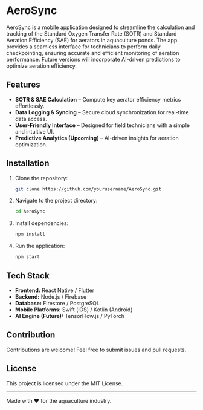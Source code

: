 # AeroSync

AeroSync is a mobile application designed to streamline the calculation and tracking of the Standard Oxygen Transfer Rate (SOTR) and Standard Aeration Efficiency (SAE) for aerators in aquaculture ponds. The app provides a seamless interface for technicians to perform daily checkpointing, ensuring accurate and efficient monitoring of aeration performance. Future versions will incorporate AI-driven predictions to optimize aeration efficiency.

## Features

* **SOTR & SAE Calculation** – Compute key aerator efficiency metrics effortlessly.
* **Data Logging & Syncing** – Secure cloud synchronization for real-time data access.
* **User-Friendly Interface** – Designed for field technicians with a simple and intuitive UI.
* **Predictive Analytics (Upcoming)** – AI-driven insights for aeration optimization.

## Installation

1. Clone the repository:
   ```sh
   git clone https://github.com/yourusername/AeroSync.git
   ```
2. Navigate to the project directory:
   ```sh
   cd AeroSync
   ```
3. Install dependencies:
   ```sh
   npm install
   ```
4. Run the application:
   ```sh
   npm start
   ```

## Tech Stack

* **Frontend:** React Native / Flutter
* **Backend:** Node.js / Firebase
* **Database:** Firestore / PostgreSQL
* **Mobile Platforms:** Swift (iOS) / Kotlin (Android)
* **AI Engine (Future):** TensorFlow.js / PyTorch

## Contribution

Contributions are welcome! Feel free to submit issues and pull requests.

## License

This project is licensed under the MIT License.

---

Made with ❤️ for the aquaculture industry.
